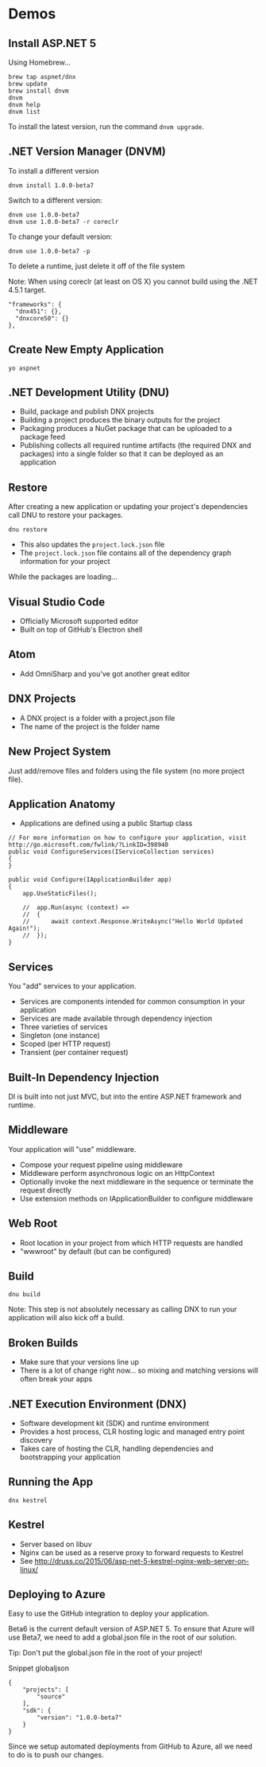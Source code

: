 
# Demos

## Install ASP.NET 5

Using Homebrew...

```
brew tap aspnet/dnx
brew update
brew install dnvm
dnvm
dnvm help
dnvm list
```

To install the latest version, run the command `dnvm upgrade`.

## .NET Version Manager (DNVM)

To install a different version

```
dnvm install 1.0.0-beta7
```

Switch to a different version:

```
dnvm use 1.0.0-beta7
dnvm use 1.0.0-beta7 -r coreclr
```

To change your default version:

```
dnvm use 1.0.0-beta7 -p
```

To delete a runtime, just delete it off of the file system

Note: When using coreclr (at least on OS X) you cannot build using the .NET 4.5.1 target.

```
"frameworks": {
  "dnx451": {},
  "dnxcore50": {}
},
```

## Create New Empty Application

```
yo aspnet
```

## .NET Development Utility (DNU)

* Build, package and publish DNX projects
* Building a project produces the binary outputs for the project
* Packaging produces a NuGet package that can be uploaded to a package feed
* Publishing collects all required runtime artifacts (the required DNX and packages)
    into a single folder so that it can be deployed as an application

## Restore

After creating a new application or updating your project's dependencies call DNU
to restore your packages.

```
dnu restore
```

* This also updates the `project.lock.json` file
* The `project.lock.json` file contains all of the dependency graph information for your project

While the packages are loading...

## Visual Studio Code

* Officially Microsoft supported editor
* Built on top of GitHub's Electron shell

## Atom

* Add OmniSharp and you've got another great editor

## DNX Projects

* A DNX project is a folder with a project.json file
* The name of the project is the folder name

## New Project System

Just add/remove files and folders using the file system (no more project file).

## Application Anatomy

* Applications are defined using a public Startup class

```
// For more information on how to configure your application, visit http://go.microsoft.com/fwlink/?LinkID=398940
public void ConfigureServices(IServiceCollection services)
{
}

public void Configure(IApplicationBuilder app)
{
    app.UseStaticFiles();

    //  app.Run(async (context) =>
    //  {
    //      await context.Response.WriteAsync("Hello World Updated Again!");
    //  });
}
```

## Services

You "add" services to your application.

* Services are components intended for common consumption in your application
* Services are made available through dependency injection
* Three varieties of services
 * Singleton (one instance)
 * Scoped (per HTTP request)
 * Transient (per container request)

## Built-In Dependency Injection

DI is built into not just MVC, but into the entire ASP.NET framework and runtime.

## Middleware

Your application will "use" middleware.

* Compose your request pipeline using middleware
* Middleware perform asynchronous logic on an HttpContext
* Optionally invoke the next middleware in the sequence or terminate the request directly
* Use extension methods on IApplicationBuilder to configure middleware

## Web Root

* Root location in your project from which HTTP requests are handled
* "wwwroot" by default (but can be configured)

## Build

```
dnu build
```

Note: This step is not absolutely necessary as calling DNX to run your application
will also kick off a build.

## Broken Builds

* Make sure that your versions line up
* There is a lot of change right now... so mixing and matching versions will often break your apps

## .NET Execution Environment (DNX)

* Software development kit (SDK) and runtime environment
* Provides a host process, CLR hosting logic and managed entry point discovery
* Takes care of hosting the CLR, handling dependencies and bootstrapping your application

## Running the App

```
dnx kestrel
```

## Kestrel

* Server based on libuv
* Nginx can be used as a reserve proxy to forward requests to Kestrel
* See http://druss.co/2015/06/asp-net-5-kestrel-nginx-web-server-on-linux/

## Deploying to Azure

Easy to use the GitHub integration to deploy your application.

Beta6 is the current default version of ASP.NET 5. To ensure that Azure will use Beta7,
we need to add a global.json file in the root of our solution.

Tip: Don't put the global.json file in the root of your project!

Snippet globaljson

```
{
	"projects": [
		"source"
	],
	"sdk": {
		"version": "1.0.0-beta7"
	}
}
```

Since we setup automated deployments from GitHub to Azure, all we need to do is to push our changes.
